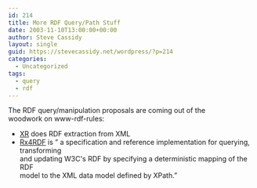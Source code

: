 ```yaml
---
id: 214
title: More RDF Query/Path Stuff
date: 2003-11-10T13:00:00+00:00
author: Steve Cassidy
layout: single
guid: https://stevecassidy.net/wordpress/?p=214
categories:
  - Uncategorized
tags:
  - query
  - rdf
---
```

The RDF query/manipulation proposals are coming out of the  
woodwork on www-rdf-rules:

  * [XR](http://w3future.com/xr/) does RDF extraction from XML
  * [Rx4RDF](http://rx4rdf.liminalzone.org/index) is &#8221; a specification and reference implementation for querying, transforming  
    and updating W3C's RDF by specifying a deterministic mapping of the RDF  
    model to the XML data model defined by XPath.&#8221;
